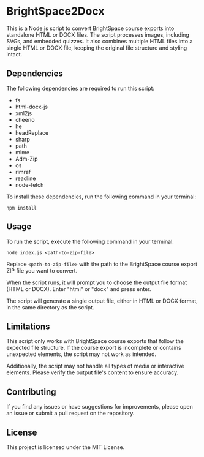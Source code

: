 ﻿# BrightSpace2Docx

This is a Node.js script to convert BrightSpace course exports into standalone HTML or DOCX files. The script processes images, including SVGs, and embedded quizzes. It also combines multiple HTML files into a single HTML or DOCX file, keeping the original file structure and styling intact.

## Dependencies

The following dependencies are required to run this script:

- fs
- html-docx-js
- xml2js
- cheerio
- he
- headReplace
- sharp
- path
- mime
- Adm-Zip
- os
- rimraf
- readline
- node-fetch

To install these dependencies, run the following command in your terminal:

```
npm install
```

## Usage

To run the script, execute the following command in your terminal:

```
node index.js <path-to-zip-file>
```

Replace `<path-to-zip-file>` with the path to the BrightSpace course export ZIP file you want to convert.

When the script runs, it will prompt you to choose the output file format (HTML or DOCX). Enter "html" or "docx" and press enter.

The script will generate a single output file, either in HTML or DOCX format, in the same directory as the script.

## Limitations

This script only works with BrightSpace course exports that follow the expected file structure. If the course export is incomplete or contains unexpected elements, the script may not work as intended.

Additionally, the script may not handle all types of media or interactive elements. Please verify the output file's content to ensure accuracy.

## Contributing

If you find any issues or have suggestions for improvements, please open an issue or submit a pull request on the repository.

## License

This project is licensed under the MIT License.